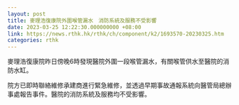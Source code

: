 ```yaml
---
layout: post
title: 麥理浩復康院外圍喉管漏水　消防系統及服務不受影響
date: 2023-03-25 12:22:30.000000000 +08:00
link: https://news.rthk.hk/rthk/ch/component/k2/1693570-20230325.htm
categories: rthk
---
```


麥理浩復康院昨日傍晚6時發現醫院外圍一段喉管漏水，有關喉管供水至醫院的消防水缸。

院方已即時聯絡維修承建商進行緊急維修，並透過早期事故通報系統向醫管局總辦事處報告事件。醫院的消防系統及服務均不受影響。
